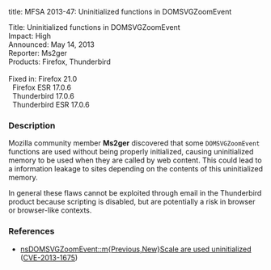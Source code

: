 title: MFSA 2013-47: Uninitialized functions in DOMSVGZoomEvent

<p>
<span class="label">Title:</span>      Uninitialized functions in
DOMSVGZoomEvent<br/>
<span class="label">Impact:</span>     High<br/>
<span class="label">Announced:</span>  May 14, 2013<br/>
<span class="label">Reporter:</span>   Ms2ger<br/>
<span class="label">Products:</span>   Firefox, Thunderbird<br/>
<br/>
<span class="label">Fixed in:</span>   Firefox 21.0<br/>
<span class="label">&#160;</span>      Firefox ESR 17.0.6<br/>
<span class="label">&#160;</span>      Thunderbird 17.0.6<br/>
<span class="label">&#160;</span>      Thunderbird ESR 17.0.6<br/>
</p>


<h3>Description</h3>

<p>Mozilla community member <strong>Ms2ger</strong> discovered that some
<code>DOMSVGZoomEvent</code> functions are used without being properly
initialized, causing uninitialized memory to be used when they are called by web
content. This could lead to a information leakage to sites depending on the
contents of this uninitialized memory.
</p>

<p class="note">In general these flaws cannot be exploited through email in the
Thunderbird product because scripting is disabled, but are
potentially a risk in browser or browser-like contexts.</p>


<h3>References</h3>

<ul>
  <li><a href="https://bugzilla.mozilla.org/show_bug.cgi?id=866825">
      nsDOMSVGZoomEvent::m{Previous,New}Scale are used uninitialized</a> (<a href="http://cve.mitre.org/cgi-bin/cvename.cgi?name=CVE-2013-1675" class="ex-ref">CVE-2013-1675</a>)</li>
</ul>



